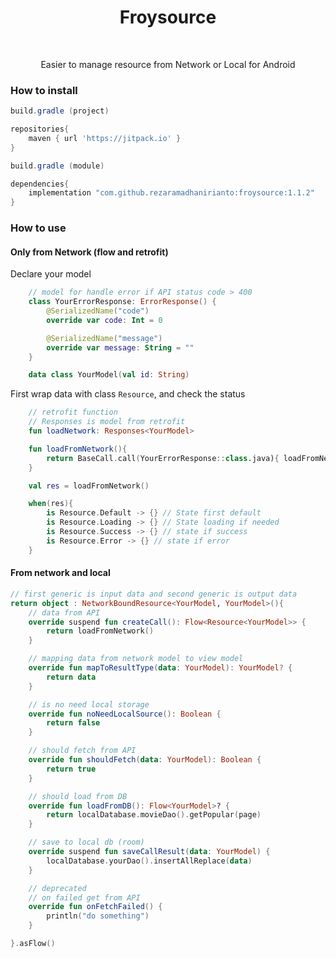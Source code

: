 <h1 align="center">Froysource</h1></br>
<p align="center">
Easier to manage resource from Network or Local for Android
</p>


### How to install

```gradle
build.gradle (project)

repositories{
    maven { url 'https://jitpack.io' }
}
```


```gradle
build.gradle (module)

dependencies{
    implementation "com.github.rezaramadhanirianto:froysource:1.1.2"
}
```

### How to use
#### Only from Network (flow and retrofit)
Declare your model
```kotlin
    // model for handle error if API status code > 400
    class YourErrorResponse: ErrorResponse() {
        @SerializedName("code")
        override var code: Int = 0

        @SerializedName("message")
        override var message: String = ""
    }

    data class YourModel(val id: String)
```
First wrap data with class <code>Resource</code>, and check the status
```kotlin
    // retrofit function
    // Responses is model from retrofit
    fun loadNetwork: Responses<YourModel> 

    fun loadFromNetwork(){
        return BaseCall.call(YourErrorResponse::class.java){ loadFromNetwork() }
    }

    val res = loadFromNetwork()

    when(res){
        is Resource.Default -> {} // State first default
        is Resource.Loading -> {} // State loading if needed
        is Resource.Success -> {} // state if success
        is Resource.Error -> {} // state if error
    }
```
#### From network and local
```kotlin
// first generic is input data and second generic is output data
return object : NetworkBoundResource<YourModel, YourModel>(){
    // data from API
    override suspend fun createCall(): Flow<Resource<YourModel>> {
        return loadFromNetwork()
    }

    // mapping data from network model to view model
    override fun mapToResultType(data: YourModel): YourModel? {
        return data
    }

    // is no need local storage
    override fun noNeedLocalSource(): Boolean {
        return false
    }

    // should fetch from API
    override fun shouldFetch(data: YourModel): Boolean {
        return true
    }

    // should load from DB
    override fun loadFromDB(): Flow<YourModel>? {
        return localDatabase.movieDao().getPopular(page)
    }

    // save to local db (room)
    override suspend fun saveCallResult(data: YourModel) {
        localDatabase.yourDao().insertAllReplace(data)
    }

    // deprecated
    // on failed get from API
    override fun onFetchFailed() {
        println("do something")
    }

}.asFlow()
```